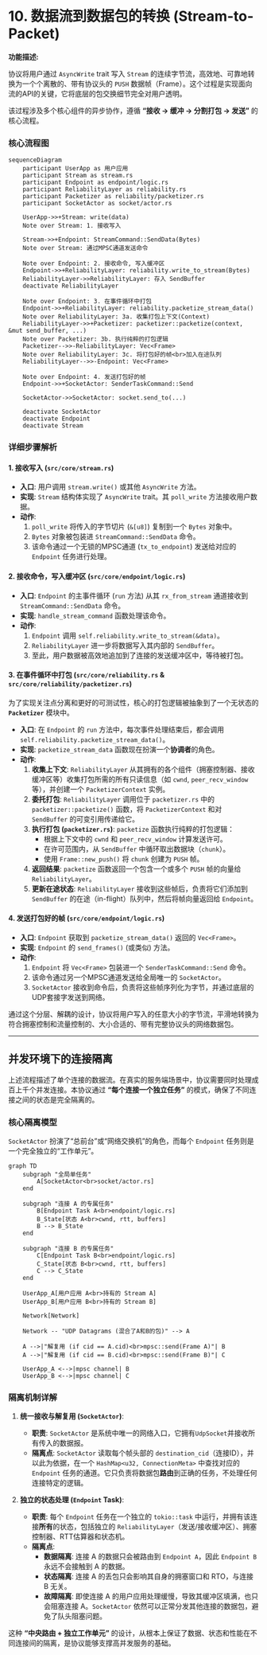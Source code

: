 # 10. 数据流到数据包的转换 (Stream-to-Packet)

**功能描述:**

协议将用户通过 `AsyncWrite` trait 写入 `Stream` 的连续字节流，高效地、可靠地转换为一个个离散的、带有协议头的 `PUSH` 数据帧（Frame）。这个过程是实现面向流的API的关键，它将底层的包交换细节完全对用户透明。

该过程涉及多个核心组件的异步协作，遵循 **“接收 -> 缓冲 -> 分割打包 -> 发送”** 的核心流程。

### 核心流程图

```mermaid
sequenceDiagram
    participant UserApp as 用户应用
    participant Stream as stream.rs
    participant Endpoint as endpoint/logic.rs
    participant ReliabilityLayer as reliability.rs
    participant Packetizer as reliability/packetizer.rs
    participant SocketActor as socket/actor.rs

    UserApp->>+Stream: write(data)
    Note over Stream: 1. 接收写入

    Stream->>+Endpoint: StreamCommand::SendData(Bytes)
    Note over Stream: 通过MPSC通道发送命令

    Note over Endpoint: 2. 接收命令, 写入缓冲区
    Endpoint->>+ReliabilityLayer: reliability.write_to_stream(Bytes)
    ReliabilityLayer->>ReliabilityLayer: 存入 SendBuffer
    deactivate ReliabilityLayer

    Note over Endpoint: 3. 在事件循环中打包
    Endpoint->>+ReliabilityLayer: reliability.packetize_stream_data()
    Note over ReliabilityLayer: 3a. 收集打包上下文(Context)
    ReliabilityLayer->>+Packetizer: packetizer::packetize(context, &mut send_buffer, ...)
    Note over Packetizer: 3b. 执行纯粹的打包逻辑
    Packetizer-->>-ReliabilityLayer: Vec<Frame>
    Note over ReliabilityLayer: 3c. 将打包好的帧<br>加入在途队列
    ReliabilityLayer-->>-Endpoint: Vec<Frame>

    Note over Endpoint: 4. 发送打包好的帧
    Endpoint->>+SocketActor: SenderTaskCommand::Send

    SocketActor->>SocketActor: socket.send_to(...)

    deactivate SocketActor
    deactivate Endpoint
    deactivate Stream
```

### 详细步骤解析

#### 1. 接收写入 (`src/core/stream.rs`)

-   **入口**: 用户调用 `stream.write()` 或其他 `AsyncWrite` 方法。
-   **实现**: `Stream` 结构体实现了 `AsyncWrite` trait。其 `poll_write` 方法接收用户数据。
-   **动作**:
    1.  `poll_write` 将传入的字节切片 (`&[u8]`) 复制到一个 `Bytes` 对象中。
    2.  `Bytes` 对象被包装进 `StreamCommand::SendData` 命令。
    3.  该命令通过一个无锁的MPSC通道 (`tx_to_endpoint`) 发送给对应的 `Endpoint` 任务进行处理。

#### 2. 接收命令，写入缓冲区 (`src/core/endpoint/logic.rs`)

-   **入口**: `Endpoint` 的主事件循环 (`run` 方法) 从其 `rx_from_stream` 通道接收到 `StreamCommand::SendData` 命令。
-   **实现**: `handle_stream_command` 函数处理该命令。
-   **动作**:
    1.  `Endpoint` 调用 `self.reliability.write_to_stream(&data)`。
    2.  `ReliabilityLayer` 进一步将数据写入其内部的 `SendBuffer`。
    3.  至此，用户数据被高效地追加到了连接的发送缓冲区中，等待被打包。

#### 3. 在事件循环中打包 (`src/core/reliability.rs` & `src/core/reliability/packetizer.rs`)

为了实现关注点分离和更好的可测试性，核心的打包逻辑被抽象到了一个无状态的 **`Packetizer`** 模块中。

-   **入口**: 在 `Endpoint` 的 `run` 方法中，每次事件处理结束后，都会调用 `self.reliability.packetize_stream_data()`。
-   **实现**: `packetize_stream_data` 函数现在扮演一个**协调者**的角色。
-   **动作**:
    1.  **收集上下文**: `ReliabilityLayer` 从其拥有的各个组件（拥塞控制器、接收缓冲区等）收集打包所需的所有只读信息（如 `cwnd`, `peer_recv_window` 等），并创建一个 `PacketizerContext` 实例。
    2.  **委托打包**: `ReliabilityLayer` 调用位于 `packetizer.rs` 中的 `packetizer::packetize()` 函数，将 `PacketizerContext` 和对 `SendBuffer` 的可变引用传递给它。
    3.  **执行打包 (`packetizer.rs`)**: `packetize` 函数执行纯粹的打包逻辑：
        *   根据上下文中的 `cwnd` 和 `peer_recv_window` 计算发送许可。
        *   在许可范围内，从 `SendBuffer` 中循环取出数据块（`chunk`）。
        *   使用 `Frame::new_push()` 将 `chunk` 创建为 `PUSH` 帧。
    4.  **返回结果**: `packetize` 函数返回一个包含一个或多个 `PUSH` 帧的向量给 `ReliabilityLayer`。
    5.  **更新在途状态**: `ReliabilityLayer` 接收到这些帧后，负责将它们添加到 `SendBuffer` 的在途（in-flight）队列中，然后将帧向量返回给 `Endpoint`。

#### 4. 发送打包好的帧 (`src/core/endpoint/logic.rs`)

-   **入口**: `Endpoint` 获取到 `packetize_stream_data()` 返回的 `Vec<Frame>`。
-   **实现**: `Endpoint` 的 `send_frames()` (或类似) 方法。
-   **动作**:
    1.  `Endpoint` 将 `Vec<Frame>` 包装进一个 `SenderTaskCommand::Send` 命令。
    2.  该命令通过另一个MPSC通道发送给全局唯一的 `SocketActor`。
    3.  `SocketActor` 接收到命令后，负责将这些帧序列化为字节，并通过底层的UDP套接字发送到网络。

通过这个分层、解耦的设计，协议将用户写入的任意大小的字节流，平滑地转换为符合拥塞控制和流量控制的、大小合适的、带有完整协议头的网络数据包。

---

## 并发环境下的连接隔离

上述流程描述了单个连接的数据流。在真实的服务端场景中，协议需要同时处理成百上千个并发连接。本协议通过 **“每个连接一个独立任务”** 的模式，确保了不同连接之间的状态是完全隔离的。

### 核心隔离模型

`SocketActor` 扮演了“总前台”或“网络交换机”的角色，而每个 `Endpoint` 任务则是一个完全独立的“工作单元”。

```mermaid
graph TD
    subgraph "全局单任务"
        A[SocketActor<br>socket/actor.rs]
    end

    subgraph "连接 A 的专属任务"
        B[Endpoint Task A<br>endpoint/logic.rs]
        B_State[状态 A<br>cwnd, rtt, buffers]
        B --> B_State
    end

    subgraph "连接 B 的专属任务"
        C[Endpoint Task B<br>endpoint/logic.rs]
        C_State[状态 B<br>cwnd, rtt, buffers]
        C --> C_State
    end

    UserApp_A[用户应用 A<br>持有的 Stream A]
    UserApp_B[用户应用 B<br>持有的 Stream B]

    Network[Network]

    Network -- "UDP Datagrams (混合了A和B的包)" --> A

    A -->|"解复用 (if cid == A.cid)<br>mpsc::send(Frame A)"| B
    A -->|"解复用 (if cid == B.cid)<br>mpsc::send(Frame B)"| C

    UserApp_A <-->|mpsc channel| B
    UserApp_B <-->|mpsc channel| C
```

### 隔离机制详解

1.  **统一接收与解复用 (`SocketActor`)**:
    -   **职责**: `SocketActor` 是系统中唯一的网络入口，它拥有`UdpSocket`并接收所有传入的数据报。
    -   **隔离点**: `SocketActor` 读取每个帧头部的 `destination_cid`（连接ID），并以此为依据，在一个 `HashMap<u32, ConnectionMeta>` 中查找对应的 `Endpoint` 任务的通道。它只负责将数据包**路由**到正确的任务，不处理任何连接特定的逻辑。

2.  **独立的状态处理 (`Endpoint` Task)**:
    -   **职责**: 每个 `Endpoint` 任务在一个独立的 `tokio::task` 中运行，并拥有该连接**所有**的状态，包括独立的 `ReliabilityLayer`（发送/接收缓冲区）、拥塞控制器、RTT估算器和状态机。
    -   **隔离点**:
        -   **数据隔离**: 连接 A 的数据只会被路由到 `Endpoint A`，因此 `Endpoint B` 永远不会接触到 A 的数据。
        -   **状态隔离**: 连接 A 的丢包只会影响其自身的拥塞窗口和 RTO，与连接 B 无关。
        -   **故障隔离**: 即使连接 A 的用户应用处理缓慢，导致其缓冲区填满，也只会阻塞连接 A。`SocketActor` 依然可以正常分发其他连接的数据包，避免了队头阻塞问题。

这种 **“中央路由 + 独立工作单元”** 的设计，从根本上保证了数据、状态和性能在不同连接间的隔离，是协议能够支撑高并发服务的基础。 